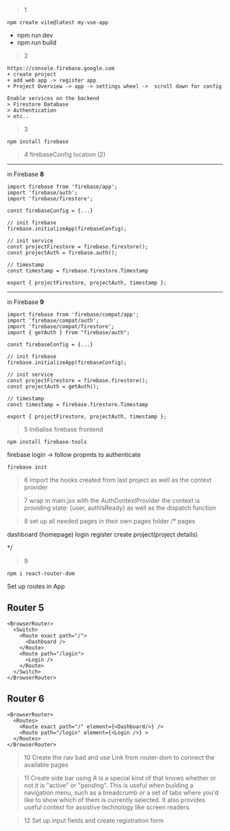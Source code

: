 >1
```
npm create vite@latest my-vue-app
```
* npm run dev
* npm run build


>2
```
https://console.firebase.google.com
+ create project
+ add web app -> register app
+ Project Overview -> app -> settings wheel ->  scroll down for config

Enable services on the backend
> Firestore Database
> Authentication
> etc..

```
>3
```
npm install firebase
```
>4
firebaseConfig location (2)
__________________________
in Firebase **8**
```
import firebase from 'firebase/app';
import 'firebase/auth';
import 'firebase/firestore';

const firebaseConfig = {...}

// init firebase
firebase.initializeApp(firebaseConfig);

// init service
const projectFirestore = firebase.firestore();
const projectAuth = firebase.auth();

// timestamp
const timestamp = firebase.firestore.Timestamp

export { projectFirestore, projectAuth, timestamp };
```
____________________________
in Firebase **9**
```
import firebase from 'firebase/compat/app';
import 'firebase/compat/auth';
import 'firebase/compat/firestore';
import { getAuth } from "firebase/auth";

const firebaseConfig = {...}

// init firebase
firebase.initializeApp(firebaseConfig);

// init service
const projectFirestore = firebase.firestore();
const projectAuth = getAuth();

// timestamp
const timestamp = firebase.firestore.Timestamp

export { projectFirestore, projectAuth, timestamp };
```

>5
Initialise firebase frontend
```
npm install firebase-tools
```
firebase login -> follow propmts to authenticate

```
firebase init
```

>6 
Import the hooks created from last project as well as the context provider

>7 
wrap <App/> in main.jsx with the AuthContextProvider
the context is providing state: {user, authIsReady} as well as the dispatch function

>8
set up all needed pages in their own pages folder
/* pages

dashboard (homepage)
login
register
create
project(project details)

*/

>9 
```
npm i react-router-dom
```
Set up routes in App

## Router 5
```
<BrowserRouter>
  <Switch>
    <Route exact path="/">
      <Dashboard />
    </Route>
    <Route path="/login">
      <Login />
    </Route>
  </Switch>
</BrowserRouter>
```
## Router 6
```
<BrowserRouter>
  <Routes>
    <Route exact path="/" element={<Dashboard/>} />
    <Route path="/login" element={<Login />} >
  </Routes>
</BrowserRouter>
```

>10
Create the nav bad and use Link from router-dom to connect the available pages

>11
Create side bar using A <NavLink> is a special kind of <Link> that knows whether or not it is "active" or "pending". This is useful when building a navigation menu, such as a breadcrumb or a set of tabs where you'd like to show which of them is currently selected. It also provides useful context for assistive technology like screen readers.

>12
Set up input fields and create registration form
